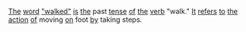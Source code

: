 [The](./the.md) [word](./word.md) ["walked"](./walked.md) [is](./is.md) [the](./the.md) past [tense](./tense.md) [of](./of.md) [the](./the.md) [verb](./verb.md) "walk." [It](./it.md) [refers](./refers.md) [to](./to.md) [the](./the.md) [action](./action.md) [of](./of.md) moving [on](./on.md) foot [by](./by.md) taking steps.
